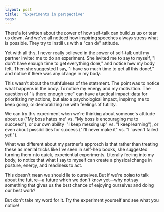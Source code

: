 ```yaml
---
layout: post
title:  "Experiments in perspective"
tags: 
---
```


There'a lot written about the power of how self-talk can build us up or tear us down. And we've all noticed how inspiring speeches always stress what is possible. They try to instill us with a "can do" attitude.

Yet with all this, I never really believed in the power of self-talk until my partner invited me to do an experiment. She invited me to say to myself, "I don't have enough time to get everything done," and notice how my body felt. Then she suggested I say, "I have so much time to get all this done!," and notice if there was any change in my body.

This wasn't about the truthfulness of the statement. The point was to notice what happens in the body. To notice my energy and my motivation. The question of "is there enough time" can have a tactical impact: data for prioritizing my actions, but also a psychological impact, inspiring me to keep going, or demoralizing me with feelings of futility.

We can try this experiment when we're thinking about someone's attitude about us ("My boss hates me" vs. "My boss is encouraging me to succeed"), or our own ability ("I keep messing up" vs. "I keep learning"), or even about possibilities for success ("I'll never make it" vs. "I haven't failed yet!").

What was different about my partner's approach is that rather than treating these as mental tricks like I've seen in self-help books, she suggested turning them into quick, experiential experiments. Literally feeling into my body, to notice that what I say to myself can create a physical change in posture, energy, and readiness to act.

This doesn't mean we should lie to ourselves. But if we're going to talk about the future—a future which we don't know yet—why not say something that gives us the best chance of enjoying ourselves and doing our best work?

But don't take my word for it. Try the experiment yourself and see what you notice!
